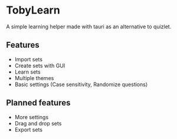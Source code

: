 # TobyLearn
A simple learning helper made with tauri as an alternative to quizlet.

## Features
- Import sets
- Create sets with GUI
- Learn sets
- Multiple themes
- Basic settings (Case sensitivity, Randomize questions)

## Planned features
- More settings
- Drag and drop sets
- Export sets
